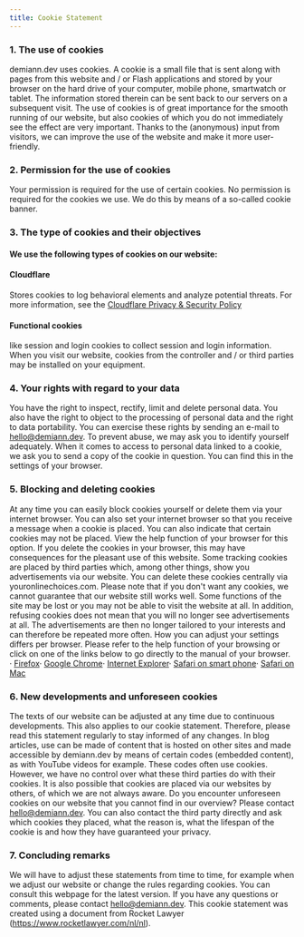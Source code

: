 ```yaml
---
title: Cookie Statement
---
```


<h3>1. The use of cookies</h3>

demiann.dev uses cookies. A cookie is a small file that is sent along with
pages from this website and / or Flash applications and stored by your browser
on the hard drive of your computer, mobile phone, smartwatch or tablet. The
information stored therein can be sent back to our servers on a subsequent
visit. The use of cookies is of great importance for the smooth running of our
website, but also cookies of which you do not immediately see the effect are
very important. Thanks to the (anonymous) input from visitors, we can improve
the use of the website and make it more user-friendly.

<h3>2. Permission for the use of cookies</h3>

Your permission is required for the use of certain cookies. No permission is
required for the cookies we use. We do this by means of a so-called cookie
banner.

<h3>3. The type of cookies and their objectives</h3>

<h4>We use the following types of cookies on our website:</h4>

<h4>Cloudflare</h4>

Stores cookies to log behavioral elements and analyze potential threats. For
more information, see the
<a href="https://www.cloudflare.com/privacypolicy/">Cloudflare Privacy & Security Policy</a>

<h4>Functional cookies</h4>
like session and login cookies to collect session and login information. When
you visit our website, cookies from the controller and / or third parties may
be installed on your equipment.

<h3>4. Your rights with regard to your data</h3>

You have the right to inspect, rectify, limit and delete personal data. You
also have the right to object to the processing of personal data and the right
to data portability. You can exercise these rights by sending an e-mail to
hello@demiann.dev. To prevent abuse, we may ask you to identify yourself
adequately. When it comes to access to personal data linked to a cookie, we
ask you to send a copy of the cookie in question. You can find this in the
settings of your browser.

<h3>5. Blocking and deleting cookies</h3>

At any time you can easily block cookies yourself or delete them via your
internet browser. You can also set your internet browser so that you receive a
message when a cookie is placed. You can also indicate that certain cookies
may not be placed. View the help function of your browser for this option. If
you delete the cookies in your browser, this may have consequences for the
pleasant use of this website. Some tracking cookies are placed by third
parties which, among other things, show you advertisements via our website.
You can delete these cookies centrally via youronlinechoices.com. Please note
that if you don't want any cookies, we cannot guarantee that our website still
works well. Some functions of the site may be lost or you may not be able to
visit the website at all. In addition, refusing cookies does not mean that you
will no longer see advertisements at all. The advertisements are then no
longer tailored to your interests and can therefore be repeated more often.
How you can adjust your settings differs per browser. Please refer to the help
function of your browsing or click on one of the links below to go directly to
the manual of your browser. ·
<a href="https://support.mozilla.org/en-US/kb/clear-cookies-and-site-data-firefox">Firefox</a>·
<a href="https://support.google.com/chrome/answer/95647?co=GENIE.Platform=Desktop&hl=en" >Google Chrome</a>·
<a href="https://support.microsoft.com/en-gb/kb/278835">Internet Explorer</a>·
<a href="https://support.apple.com/en-en/HT201265">Safari on smart phone</a>·
<a href="https://support.apple.com/en-gb/guide/safari/sfri11471/mac">Safari on Mac</a>

<h3>6. New developments and unforeseen cookies</h3>

The texts of our website can be adjusted at any time due to continuous
developments. This also applies to our cookie statement. Therefore, please
read this statement regularly to stay informed of any changes. In blog
articles, use can be made of content that is hosted on other sites and made
accessible by demiann.dev by means of certain codes (embedded content), as
with YouTube videos for example. These codes often use cookies. However, we
have no control over what these third parties do with their cookies. It is
also possible that cookies are placed via our websites by others, of which we
are not always aware. Do you encounter unforeseen cookies on our website that
you cannot find in our overview? Please contact hello@demiann.dev. You can
also contact the third party directly and ask which cookies they placed, what
the reason is, what the lifespan of the cookie is and how they have guaranteed
your privacy.

<h3>7. Concluding remarks</h3>

We will have to adjust these statements from time to time, for example when we
adjust our website or change the rules regarding cookies. You can consult this
webpage for the latest version. If you have any questions or comments, please
contact hello@demiann.dev. This cookie statement was created using a document
from Rocket Lawyer (https://www.rocketlawyer.com/nl/nl).
